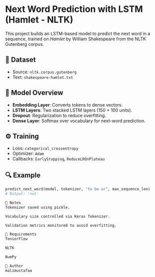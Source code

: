 # Next Word Prediction with LSTM (Hamlet - NLTK)

This project builds an LSTM-based model to predict the next word in a sequence, trained on *Hamlet* by William Shakespeare from the NLTK Gutenberg corpus.

## 📘 Dataset
- Source: `nltk.corpus.gutenberg`
- Text: `shakespeare-hamlet.txt`

## 🧠 Model Overview
- **Embedding Layer**: Converts tokens to dense vectors.
- **LSTM Layers**: Two stacked LSTM layers (150 + 100 units).
- **Dropout**: Regularization to reduce overfitting.
- **Dense Layer**: Softmax over vocabulary for next-word prediction.

## ⚙️ Training
- Loss: `categorical_crossentropy`
- Optimizer: `Adam`
- Callbacks: `EarlyStopping`, `ReduceLROnPlateau`

## 🔍 Example
```python
predict_next_word(model, tokenizer, "to be or", max_sequence_len)
# Output: 'not'

💾 Notes
Tokenizer saved using pickle.

Vocabulary size controlled via Keras Tokenizer.

Validation metrics monitored to avoid overfitting.

📌 Requirements
TensorFlow

NLTK

NumPy

👤 Author
malimustafaa

